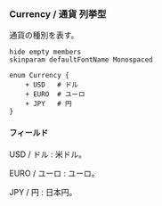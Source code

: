 ### Currency / 通貨 列挙型

通貨の種別を表す。

```plantuml
hide empty members
skinparam defaultFontName Monospaced

enum Currency {
    + USD   # ドル
    + EURO  # ユーロ
    + JPY   # 円
}
```

#### フィールド

USD / ドル
: 米ドル。

EURO / ユーロ
: ユーロ。

JPY / 円
: 日本円。
